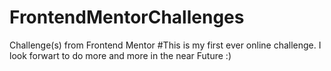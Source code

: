 # FrontendMentorChallenges
Challenge(s) from Frontend Mentor 
#This is my first ever online challenge. I look forwart to do more and more in the near Future :)
